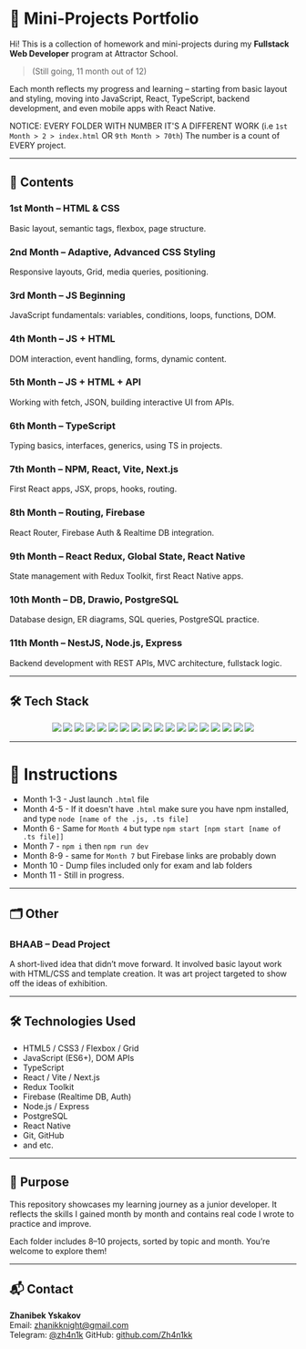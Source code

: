 # 🧠 Mini-Projects Portfolio

Hi! This is a collection of homework and mini-projects during my **Fullstack Web Developer** program at Attractor School. 

> (Still going, 11 month out of 12)

Each month reflects my progress and learning – starting from basic layout and styling, moving into JavaScript, React, TypeScript, backend development, and even mobile apps with React Native.

NOTICE: EVERY FOLDER WITH NUMBER IT'S A DIFFERENT WORK (i.e `1st Month > 2 > index.html` OR `9th Month > 70th`) The number is a count of EVERY project.

---

## 📁 Contents

### 1st Month – HTML & CSS  
Basic layout, semantic tags, flexbox, page structure.

### 2nd Month – Adaptive, Advanced CSS Styling  
Responsive layouts, Grid, media queries, positioning.

### 3rd Month – JS Beginning  
JavaScript fundamentals: variables, conditions, loops, functions, DOM.

### 4th Month – JS + HTML  
DOM interaction, event handling, forms, dynamic content.

### 5th Month – JS + HTML + API  
Working with fetch, JSON, building interactive UI from APIs.

### 6th Month – TypeScript  
Typing basics, interfaces, generics, using TS in projects.

### 7th Month – NPM, React, Vite, Next.js  
First React apps, JSX, props, hooks, routing.

### 8th Month – Routing, Firebase  
React Router, Firebase Auth & Realtime DB integration.

### 9th Month – React Redux, Global State, React Native  
State management with Redux Toolkit, first React Native apps.

### 10th Month – DB, Drawio, PostgreSQL  
Database design, ER diagrams, SQL queries, PostgreSQL practice.

### 11th Month – NestJS, Node.js, Express  
Backend development with REST APIs, MVC architecture, fullstack logic.

---

## 🛠️ Tech Stack

<p align="center">
  <img src="https://img.shields.io/badge/HTML5-E34F26?style=for-the-badge&logo=html5&logoColor=white" />
  <img src="https://img.shields.io/badge/CSS3-1572B6?style=for-the-badge&logo=css3&logoColor=white" />
  <img src="https://img.shields.io/badge/JavaScript-F7DF1E?style=for-the-badge&logo=javascript&logoColor=black" />
  <img src="https://img.shields.io/badge/TypeScript-3178C6?style=for-the-badge&logo=typescript&logoColor=white" />
  <img src="https://img.shields.io/badge/React-20232A?style=for-the-badge&logo=react&logoColor=61DAFB" />
  <img src="https://img.shields.io/badge/React_Native-20232A?style=for-the-badge&logo=react&logoColor=61DAFB" />
  <img src="https://img.shields.io/badge/Redux_Toolkit-764ABC?style=for-the-badge&logo=redux&logoColor=white" />
  <img src="https://img.shields.io/badge/Zustand-000000?style=for-the-badge&logo=Zustand&logoColor=white" />
  <img src="https://img.shields.io/badge/Next.js-000000?style=for-the-badge&logo=nextdotjs&logoColor=white" />
  <img src="https://img.shields.io/badge/Vite-646CFF?style=for-the-badge&logo=vite&logoColor=white" />
  <img src="https://img.shields.io/badge/Axios-5A29E4?style=for-the-badge&logo=axios&logoColor=white" />
  <img src="https://img.shields.io/badge/Firebase-FFCA28?style=for-the-badge&logo=firebase&logoColor=black" />
  <img src="https://img.shields.io/badge/Node.js-43853D?style=for-the-badge&logo=node.js&logoColor=white" />
  <img src="https://img.shields.io/badge/Express.js-404D59?style=for-the-badge" />
  <img src="https://img.shields.io/badge/NestJS-E0234E?style=for-the-badge&logo=nestjs&logoColor=white" />
  <img src="https://img.shields.io/badge/PostgreSQL-316192?style=for-the-badge&logo=postgresql&logoColor=white" />
  <img src="https://img.shields.io/badge/Git-F05032?style=for-the-badge&logo=git&logoColor=white" />
  <img src="https://img.shields.io/badge/NPM-CB3837?style=for-the-badge&logo=npm&logoColor=white" />
</p>

---

# 📝 Instructions

- Month 1-3 - Just launch `.html` file
- Month 4-5 - If it doesn't have `.html` make sure you have npm installed, and type `node [name of the .js, .ts file]`
- Month 6 - Same for `Month 4` but type `npm start [npm start [name of .ts file]]`
- Month 7 - `npm i` then `npm run dev`
- Month 8-9 - same for `Month 7` but Firebase links are probably down
- Month 10 - Dump files included only for exam and lab folders
- Month 11 - Still in progress. 

---

## 🗂 Other

### BHAAB – Dead Project  
A short-lived idea that didn’t move forward. It involved basic layout work with HTML/CSS and template creation.
It was art project targeted to show off the ideas of exhibition.  

---

## 🛠 Technologies Used

- HTML5 / CSS3 / Flexbox / Grid  
- JavaScript (ES6+), DOM APIs  
- TypeScript  
- React / Vite / Next.js  
- Redux Toolkit  
- Firebase (Realtime DB, Auth)  
- Node.js / Express  
- PostgreSQL  
- React Native  
- Git, GitHub
- and etc.

---

## 🚀 Purpose

This repository showcases my learning journey as a junior developer. It reflects the skills I gained month by month and contains real code I wrote to practice and improve.

Each folder includes 8–10 projects, sorted by topic and month. You’re welcome to explore them!

---

## 📬 Contact

**Zhanibek Yskakov**  
Email: [zhanikknight@gmail.com](mailto:zhanikknight@gmail.com)  
Telegram: [@zh4n1k](https://t.me/zh4n1k)
GitHub: [github.com/Zh4n1kk](https://github.com/Zh4n1kk) 
